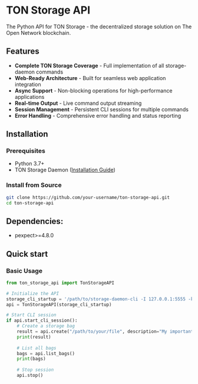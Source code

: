 # TON Storage API

The Python API for TON Storage - the decentralized storage solution on The Open Network blockchain.

## Features

- **Complete TON Storage Coverage** - Full implementation of all storage-daemon commands
- **Web-Ready Architecture** - Built for seamless web application integration
- **Async Support** - Non-blocking operations for high-performance applications
- **Real-time Output** - Live command output streaming
- **Session Management** - Persistent CLI sessions for multiple commands
- **Error Handling** - Comprehensive error handling and status reporting

## Installation

### Prerequisites

- Python 3.7+
- TON Storage Daemon ([Installation Guide](https://docs.ton.org/v3/guidelines/web3/ton-storage/storage-daemon))

### Install from Source

```bash
git clone https://github.com/your-username/ton-storage-api.git
cd ton-storage-api
```
## Dependencies:
- pexpect>=4.8.0

## Quick start

### Basic Usage

```python
from ton_storage_api import TonStorageAPI

# Initialize the API
storage_cli_startup = '/path/to/storage-daemon-cli -I 127.0.0.1:5555 -k /path/to/client -p /path/to/server.pub'
api = TonStorageAPI(storage_cli_startup)

# Start CLI session
if api.start_cli_session():
    # Create a storage bag
    result = api.create("/path/to/your/file", description="My important file")
    print(result)
    
    # List all bags
    bags = api.list_bags()
    print(bags)
    
    # Stop session
    api.stop()
```



  
